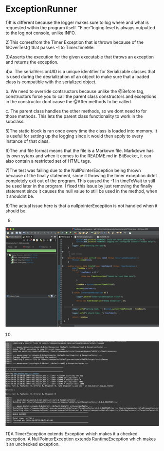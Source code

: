 # ExceptionRunner
1)It is different because the logger makes sure to log where and what is requested within the program itself. "Finer"loging level is always outputted to the log,not console, unlike INFO.

2)This comesfrom the Timer Exception that is thrown because of the filOverTest() that passes -1 to Timer.timeMe.

3)Asserts the execution for the given executable that throws an exception and returns the exception.

4)a. The serialVersionUID is a unique identifier for Serializable classes that is used during the desrialization of an object to make sure that a loaded class is compatible with the serialized object.

b. We need to override contsructors because unlike the @Before tag, constructors force you to call the parent class constructors and exceptions in the constructor dont cause the @After methods to be called.

c. The parent class handles the other methods, so we dont need to for those methods. This lets the parent class functionality to work in the subclass.

5)The static block is ran once every time the class is loaded into memory. It is useful for setting up the logging since it would then apply to every instance of that class.

6)The .md file format means that the file is a Markown file. Markdown has its own sytanx and when it comes to the README.md in BitBucket, it can also contain a restricted set of HTML tags.

7)The test was failing due to the NullPointerException being thrown because of the finally statement, since it throwing the timer exception didnt completely exit out of the program. This caused the -1 in timeToWait to still be used later in the program. I fixed this issue by just removing the finally statement since it causes the null value to still be used in the method, when it shouldnt be. 

8)The actual issue here is that a nullpointerException is not handled when it should be.

9)
![Branching](JUnitTests.png)

10)
![Branching](MVNtests.png)

11)A TimerException extends Exception which makes it a checked exception. 
A NullPointerException extends RuntimeException which makes it an unchecked exception.
